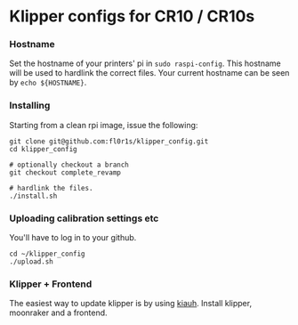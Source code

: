 # Klipper configs for CR10 / CR10s

### Hostname

Set the hostname of your printers' pi in `sudo raspi-config`. This hostname will be used to hardlink the correct files. Your current hostname can be seen by `echo ${HOSTNAME}`.

### Installing

Starting from a clean rpi image, issue the following:

```text
git clone git@github.com:fl0r1s/klipper_config.git
cd klipper_config 

# optionally checkout a branch
git checkout complete_revamp

# hardlink the files. 
./install.sh
```

### Uploading calibration settings etc

You'll have to log in to your github.

```text
cd ~/klipper_config
./upload.sh
```

### Klipper + Frontend

The easiest way to update klipper is by using [kiauh](https://github.com/th33xitus/KIAUH). Install klipper, moonraker and a frontend.


